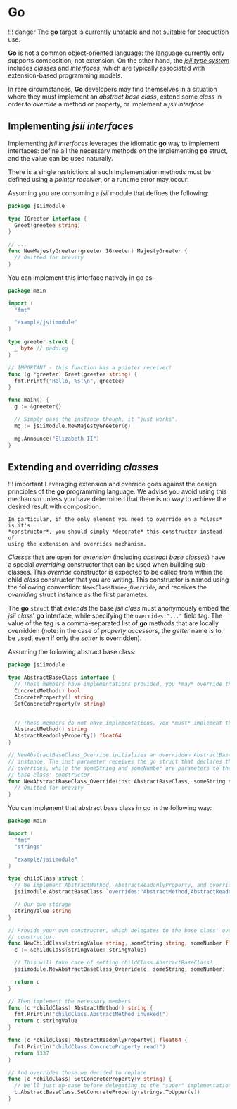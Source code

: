 # Go

!!! danger
    The **go** target is currently unstable and not suitable for production use.

**Go** is not a common object-oriented language: the language currently only
supports composition, not extension. On the other hand, the
[*jsii type system*][type-system] includes *classes* and *interfaces*, which are
typically associated with extension-based programming models.

In rare circumstances, **Go** developers may find themselves in a situation
where they must implement an *abstract base class*, extend some *class* in order
to *override* a method or property, or implement a *jsii interface*.

[type-system]: ../../../specification/2-type-system.md

## Implementing *jsii interfaces*

Implementing *jsii interfaces* leverages the idiomatic **go** way to implement
interfaces: define all the necessary methods on the implementing **go** struct,
and the value can be used naturally.

There is a single restriction: all such implementation methods must be defined
using a *pointer receiver*, or a runtime error may occur:

Assuming you are consuming a *jsii* module that defines the following:

```go
package jsiimodule

type IGreeter interface {
  Greet(greetee string)
}

// ...
func NewMajestyGreeter(greeter IGreeter) MajestyGreeter {
  // Omitted for brevity
}
```

You can implement this interface natively in go as:

```go
package main

import (
  "fmt"

  "example/jsiimodule"
)

type greeter struct {
  _ byte // padding
}

// IMPORTANT - this function has a pointer receiver!
func (g *greeter) Greet(greetee string) {
  fmt.Printf("Hello, %s!\n", greetee)
}

func main() {
  g := &greeter{}

  // Simply pass the instance though, it "just works".
  mg := jsiimodule.NewMajestyGreeter(g)

  mg.Announce("Elizabeth II")
}
```

## Extending and overriding *classes*

!!! important
    Leveraging extension and override goes against the design principles of the
    **go** programming language. We advise you avoid using this mechanism unless
    you have determined that there is no way to achieve the desired result with
    composition.

    In particular, if the only element you need to override on a *class* is it's
    *constructor*, you should simply *decorate* this constructor instead of
    using the extension and overrides mechanism.

*Classes* that are open for *extension* (including *abstract base classes*) have
a special *overriding* constructor that can be used when building sub-classes.
This *override* constructor is expected to be called from within the child
*class* constructor that you are writing. This constructor is named using the
following convention: `New<ClassName>_Override`, and receives the *overriding*
struct instance as the first parameter.

The **go** `struct` that *extends* the base *jsii class* must anonymously embed
the *jsii class*' **go** interface, while specifying the `overrides:"..."` field
tag. The value of the tag is a comma-separated list of **go** methods that are
locally overridden (note: in the case of *property accessors*, the *getter* name
is to be used, even if only the *setter* is overridden).

Assuming the following abstract base class:

```go
package jsiimodule

type AbstractBaseClass interface {
  // Those members have implementations provided, you *may* override them
  ConcreteMethod() bool
  ConcreteProperty() string
  SetConcreteProperty(v string)


  // Those members do not have implementations, you *must* implement them
  AbstractMethod() string
  AbstractReadonlyProperty() float64
}

// NewAbstractBaseClass_Override initializes an overridden AbstractBaseClass
// instance. The inst parameter receives the go struct that declares the
// overrides, while the someString and someNumber are parameters to the abstract
// base class' constructor.
func NewAbstractBaseClass_Override(inst AbstractBaseClass, someString string, someNumber float64) {
  // Omitted for brevity
}
```

You can implement that abstract base class in go in the following way:

```go
package main

import (
  "fmt"
  "strings"

  "example/jsiimodule"
)

type childClass struct {
  // We implement AbstractMethod, AbstractReadonlyProperty, and override the setter for ConcreteProperty
  jsiimodule.AbstractBaseClass `overrides:"AbstractMethod,AbstractReadonlyProperty,ConcreteProperty"`

  // Our own storage
  stringValue string
}

// Provide your own constructor, which delegates to the base class' overriding
// constructor.
func NewChildClass(stringValue string, someString string, someNumber float64) jsiimodule.AbstractBaseClass {
  c := &childClass{stringValue: stringValue}

  // This will take care of setting childClass.AbstractBaseClass!
  jsiimodule.NewAbstractBaseClass_Override(c, someString, someNumber)

  return c
}

// Then implement the necessary members
func (c *childClass) AbstractMethod() string {
  fmt.Println("childClass.AbstractMethod invoked!")
  return c.stringValue
}

func (c *childClass) AbstractReadonlyProperty() float64 {
  fmt.Println("childClass.ConcreteProperty read!")
  return 1337
}

// And overrides those we decided to replace
func (c *childClass) SetConcreteProperty(v string) {
  // We'll just up-case before delegating to the "super" implementation.
  c.AbstractBaseClass.SetConcreteProperty(strings.ToUpper(v))
}
```
